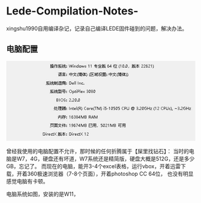 # Lede-Compilation-Notes-
xingshu1990自用编译杂记，记录自己编译LEDE固件碰到的问题，解决办法。

## 电脑配置

![电脑配置](https://raw.githubusercontent.com/xingshu1990/Lede-Compilation-Notes/main/images/QQ%E6%88%AA%E5%9B%BE20231230124028.jpg)

曾经我使用的电脑配置不允许，那时候的任何折腾属于【屎里找钻石】：
当时的电脑是W7，4G，硬盘还有坏道，W7系统还是精简版，硬盘大概是512G，还是多少GB，忘记了。
而现在的电脑，能开3-4个excel表格，运行vbox，开着迅雷下载，开着360极速浏览器（7-8个页面），开着photoshop CC 64位，
也没有明显感觉电脑有卡顿。

电脑系统如图，安装的是W11，
